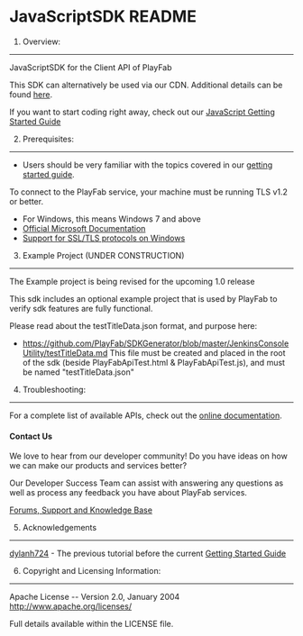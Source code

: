 JavaScriptSDK README
========
1. Overview:
----

JavaScriptSDK for the Client API of PlayFab

This SDK can alternatively be used via our CDN. Additional details can be found [here](https://playfab.com/playfab-now-serving-javascript-sdk-via-cdn/).

If you want to start coding right away, check out our [JavaScript Getting Started Guide](JavaScriptGettingStarted.md)


2. Prerequisites:
----
* Users should be very familiar with the topics covered in our [getting started guide](https://playfab.com/docs/getting-started-with-playfab/).

To connect to the PlayFab service, your machine must be running TLS v1.2 or better.
* For Windows, this means Windows 7 and above
* [Official Microsoft Documentation](https://msdn.microsoft.com/en-us/library/windows/desktop/aa380516%28v=vs.85%29.aspx)
* [Support for SSL/TLS protocols on Windows](http://blogs.msdn.com/b/kaushal/archive/2011/10/02/support-for-ssl-tls-protocols-on-windows.aspx)


3. Example Project (UNDER CONSTRUCTION)
----

The Example project is being revised for the upcoming 1.0 release

This sdk includes an optional example project that is used by PlayFab to verify sdk features are fully functional.

Please read about the testTitleData.json format, and purpose here:
* https://github.com/PlayFab/SDKGenerator/blob/master/JenkinsConsoleUtility/testTitleData.md
This file must be created and placed in the root of the sdk (beside PlayFabApiTest.html & PlayFabApiTest.js), and must be named "testTitleData.json"


4. Troubleshooting:
----
For a complete list of available APIs, check out the [online documentation](http://api.playfab.com/Documentation/).

#### Contact Us
We love to hear from our developer community!
Do you have ideas on how we can make our products and services better?

Our Developer Success Team can assist with answering any questions as well as process any feedback you have about PlayFab services.

[Forums, Support and Knowledge Base](https://community.playfab.com/index.html)


5. Acknowledgements
----
  [dylanh724](https://www.github.com/dylanh724) - The previous tutorial before the current [Getting Started Guide](JavaScriptGettingStarted.md)


6. Copyright and Licensing Information:
----
  Apache License --
  Version 2.0, January 2004
  http://www.apache.org/licenses/

  Full details available within the LICENSE file.
